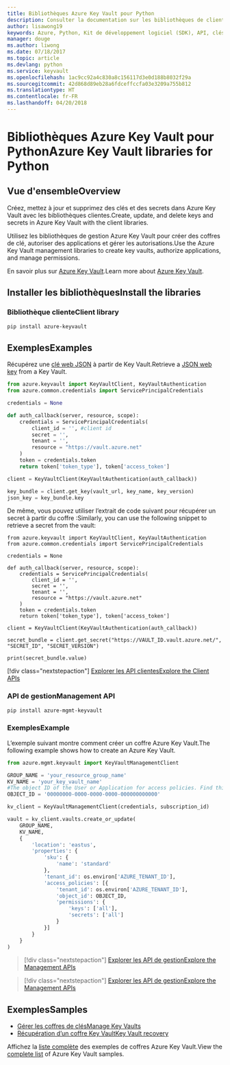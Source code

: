 ```yaml
---
title: Bibliothèques Azure Key Vault pour Python
description: Consulter la documentation sur les bibliothèques de client Python pour Azure Key Vault
author: lisawong19
keywords: Azure, Python, Kit de développement logiciel (SDK), API, clés, Key Vault, authentification, secret, clé, sécurité
manager: douge
ms.author: liwong
ms.date: 07/18/2017
ms.topic: article
ms.devlang: python
ms.service: keyvault
ms.openlocfilehash: 1ac9cc92a4c830a8c156117d3e0d188b8032f29a
ms.sourcegitcommit: 42d868d89eb28a6fdceffccfa03e3209a755b812
ms.translationtype: HT
ms.contentlocale: fr-FR
ms.lasthandoff: 04/20/2018
---
```

# <a name="azure-key-vault-libraries-for-python"></a><span data-ttu-id="9d28c-104">Bibliothèques Azure Key Vault pour Python</span><span class="sxs-lookup"><span data-stu-id="9d28c-104">Azure Key Vault libraries for Python</span></span>

## <a name="overview"></a><span data-ttu-id="9d28c-105">Vue d'ensemble</span><span class="sxs-lookup"><span data-stu-id="9d28c-105">Overview</span></span>

<span data-ttu-id="9d28c-106">Créez, mettez à jour et supprimez des clés et des secrets dans Azure Key Vault avec les bibliothèques clientes.</span><span class="sxs-lookup"><span data-stu-id="9d28c-106">Create, update, and delete keys and secrets in Azure Key Vault with the client libraries.</span></span>

<span data-ttu-id="9d28c-107">Utilisez les bibliothèques de gestion Azure Key Vault pour créer des coffres de clé, autoriser des applications et gérer les autorisations.</span><span class="sxs-lookup"><span data-stu-id="9d28c-107">Use the Azure Key Vault management libraries to create key vaults, authorize applications, and manage permissions.</span></span> 

<span data-ttu-id="9d28c-108">En savoir plus sur [Azure Key Vault](/azure/key-vault/key-vault-whatis).</span><span class="sxs-lookup"><span data-stu-id="9d28c-108">Learn more about [Azure Key Vault](/azure/key-vault/key-vault-whatis).</span></span>

## <a name="install-the-libraries"></a><span data-ttu-id="9d28c-109">Installer les bibliothèques</span><span class="sxs-lookup"><span data-stu-id="9d28c-109">Install the libraries</span></span>

### <a name="client-library"></a><span data-ttu-id="9d28c-110">Bibliothèque cliente</span><span class="sxs-lookup"><span data-stu-id="9d28c-110">Client library</span></span>

```bash
pip install azure-keyvault
```

## <a name="examples"></a><span data-ttu-id="9d28c-111">Exemples</span><span class="sxs-lookup"><span data-stu-id="9d28c-111">Examples</span></span>

<span data-ttu-id="9d28c-112">Récupérez une [clé web JSON](https://tools.ietf.org/html/draft-ietf-jose-json-web-key-18) à partir de Key Vault.</span><span class="sxs-lookup"><span data-stu-id="9d28c-112">Retrieve a [JSON web key](https://tools.ietf.org/html/draft-ietf-jose-json-web-key-18) from a Key Vault.</span></span>

```python
from azure.keyvault import KeyVaultClient, KeyVaultAuthentication
from azure.common.credentials import ServicePrincipalCredentials

credentials = None

def auth_callback(server, resource, scope):
    credentials = ServicePrincipalCredentials(
        client_id = '', #client id
        secret = '',
        tenant = '',
        resource = "https://vault.azure.net"
    )
    token = credentials.token
    return token['token_type'], token['access_token']

client = KeyVaultClient(KeyVaultAuthentication(auth_callback))

key_bundle = client.get_key(vault_url, key_name, key_version)
json_key = key_bundle.key
```

<span data-ttu-id="9d28c-113">De même, vous pouvez utiliser l’extrait de code suivant pour récupérer un secret à partir du coffre :</span><span class="sxs-lookup"><span data-stu-id="9d28c-113">Similarly, you can use the following snippet to retrieve a secret from the vault:</span></span>

```
from azure.keyvault import KeyVaultClient, KeyVaultAuthentication
from azure.common.credentials import ServicePrincipalCredentials

credentials = None

def auth_callback(server, resource, scope):
    credentials = ServicePrincipalCredentials(
        client_id = '',
        secret = '',
        tenant = '',
        resource = "https://vault.azure.net"
    )
    token = credentials.token
    return token['token_type'], token['access_token']

client = KeyVaultClient(KeyVaultAuthentication(auth_callback))

secret_bundle = client.get_secret("https://VAULT_ID.vault.azure.net/", "SECRET_ID", "SECRET_VERSION")

print(secret_bundle.value)
```

[!div class="nextstepaction"]
[<span data-ttu-id="9d28c-114">Explorer les API clientes</span><span class="sxs-lookup"><span data-stu-id="9d28c-114">Explore the Client APIs</span></span>](/python/api/overview/azure/keyvault/client)

### <a name="management-api"></a><span data-ttu-id="9d28c-115">API de gestion</span><span class="sxs-lookup"><span data-stu-id="9d28c-115">Management API</span></span>

```bash
pip install azure-mgmt-keyvault
```

### <a name="example"></a><span data-ttu-id="9d28c-116">Exemples</span><span class="sxs-lookup"><span data-stu-id="9d28c-116">Example</span></span>
<span data-ttu-id="9d28c-117">L’exemple suivant montre comment créer un coffre Azure Key Vault.</span><span class="sxs-lookup"><span data-stu-id="9d28c-117">The following example shows how to create an Azure Key Vault.</span></span> 

```python
from azure.mgmt.keyvault import KeyVaultManagementClient

GROUP_NAME = 'your_resource_group_name'
KV_NAME = 'your_key_vault_name'
#The object ID of the User or Application for access policies. Find this number in the portal
OBJECT_ID = '00000000-0000-0000-0000-000000000000'

kv_client = KeyVaultManagementClient(credentials, subscription_id)

vault = kv_client.vaults.create_or_update(
    GROUP_NAME,
    KV_NAME,
    {
        'location': 'eastus',
        'properties': {
            'sku': {
                'name': 'standard'
            },
            'tenant_id': os.environ['AZURE_TENANT_ID'],
            'access_policies': [{
                'tenant_id': os.environ['AZURE_TENANT_ID'],
                'object_id': OBJECT_ID,
                'permissions': {
                    'keys': ['all'],
                    'secrets': ['all']
                }
            }]
        }
    }
)
```
> [!div class="nextstepaction"]
> [<span data-ttu-id="9d28c-118">Explorer les API de gestion</span><span class="sxs-lookup"><span data-stu-id="9d28c-118">Explore the Management APIs</span></span>](/python/api/azure.mgmt.keyvault)

> [!div class="nextstepaction"]
> [<span data-ttu-id="9d28c-119">Explorer les API de gestion</span><span class="sxs-lookup"><span data-stu-id="9d28c-119">Explore the Management APIs</span></span>](/python/api/overview/azure/keyvault/management)

## <a name="samples"></a><span data-ttu-id="9d28c-120">Exemples</span><span class="sxs-lookup"><span data-stu-id="9d28c-120">Samples</span></span>
* <span data-ttu-id="9d28c-121">[Gérer les coffres de clés][1]</span><span class="sxs-lookup"><span data-stu-id="9d28c-121">[Manage Key Vaults][1]</span></span> 
* <span data-ttu-id="9d28c-122">[Récupération d’un coffre Key Vault][2]</span><span class="sxs-lookup"><span data-stu-id="9d28c-122">[Key Vault recovery][2]</span></span>

[1]: https://azure.microsoft.com/resources/samples/key-vault-python-manage/
[2]: https://azure.microsoft.com/resources/samples/key-vault-recovery-python/

<span data-ttu-id="9d28c-123">Affichez la [liste complète](https://azure.microsoft.com/resources/samples/?platform=python&term=key+vault) des exemples de coffres Azure Key Vault.</span><span class="sxs-lookup"><span data-stu-id="9d28c-123">View the [complete list](https://azure.microsoft.com/resources/samples/?platform=python&term=key+vault) of Azure Key Vault samples.</span></span> 
